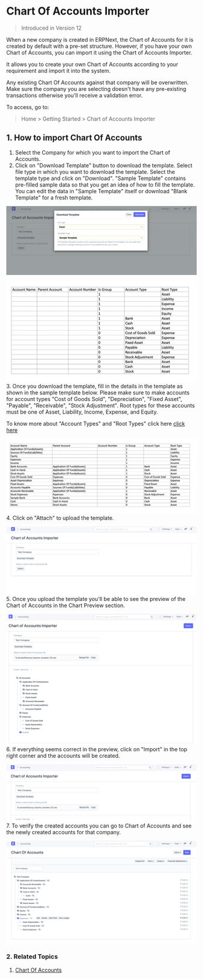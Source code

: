 
# Chart Of Accounts Importer



> 
> Introduced in Version 12
> 
> 
> 


When a new company is created in ERPNext, the Chart of Accounts for it is created by default with a pre-set structure. However, if you have your own Chart of Accounts, you can import it using the Chart of Accounts Importer.


It allows you to create your own Chart of Accounts according to your requirement and import it into the system.


Any existing Chart Of Accounts against that company will be overwritten. Make sure the company you are selecting doesn't have any pre-existing transactions otherwise you'll receive a validation error.


To access, go to:



> 
> Home > Getting Started > Chart of Accounts Importer
> 
> 
> 


## 1. How to import Chart Of Accounts


1. Select the Company for which you want to import the Chart of Accounts.
2. Click on "Download Template" button to download the template. Select file type in which you want to download the template. Select the template type and click on "Download". "Sample Template" contains pre-filled sample data so that you get an idea of how to fill the template. You can edit the data in "Sample Template" itself or download "Blank Template" for a fresh template.


![COA Import](/files/coa-template-download.png)


![COA Import](/files/coa-blank-template.png)
3. Once you download the template, fill in the details in the template as shown in the sample template below. Please make sure to make accounts for account types "Cost of Goods Sold", "Depreciation", "Fixed Asset", "Payable", "Receivable", "Stock Adjustment". Root types for these accounts must be one of Asset, Liability, Income, Expense, and Equity.


To know more about "Account Types" and "Root Types" click here [click here](/docs/en/accounts/chart-of-accounts)


![COA Import](/files/coa-sample-template.png)
4. Click on "Attach" to upload the template.


![COA Import](/files/coa-attach.png)
5. Once you upload the template you'll be able to see the preview of the Chart of Accounts in the Chart Preview section.


![COA Import](/files/coa-preview.png)
6. If everything seems correct in the preview, click on "Import" in the top right corner and the accounts will be created.


![COA Import](/files/coa-start-import.png)
7. To verify the created accounts you can go to Chart of Accounts and see the newly created accounts for that company.


![COA Import](/files/coa-import.png)


### 2. Related Topics


1. [Chart Of Accounts](/docs/en/accounts/chart-of-accounts)



